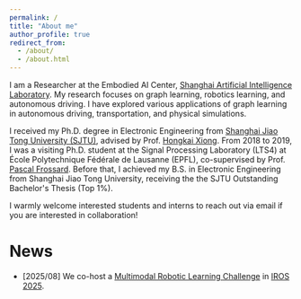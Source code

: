```yaml
---
permalink: /
title: "About me"
author_profile: true
redirect_from: 
  - /about/
  - /about.html
---
```

I am a Researcher at the Embodied AI Center, [Shanghai Artificial Intelligence Laboratory](https://www.shlab.org.cn/). My research focuses on graph learning, robotics learning, and autonomous driving. I have explored various applications of graph learning in autonomous driving, transportation, and physical simulations.

I received my Ph.D. degree in Electronic Engineering from [Shanghai Jiao Tong University (SJTU)](https://en.sjtu.edu.cn), advised by Prof. [Hongkai Xiong](https://min.sjtu.edu.cn/En/FacultyShow/4?Vid=14). From 2018 to 2019, I was a visiting Ph.D. student at the Signal Processing Laboratory (LTS4) at École Polytechnique Fédérale de Lausanne (EPFL), co-supervised by Prof. [Pascal Frossard](https://people.epfl.ch/pascal.frossard). Before that, I achieved my B.S. in Electronic Engineering from Shanghai Jiao Tong University, receiving the the SJTU Outstanding Bachelor's Thesis (Top 1%).

I warmly welcome interested students and interns to reach out via email if you are interested in collaboration!

News
======
* \[2025/08\] We co-host a [Multimodal Robotic Learning Challenge](https://internrobotics.shlab.org.cn/challenge/2025/) in [IROS 2025](https://www.iros25.org/). 


